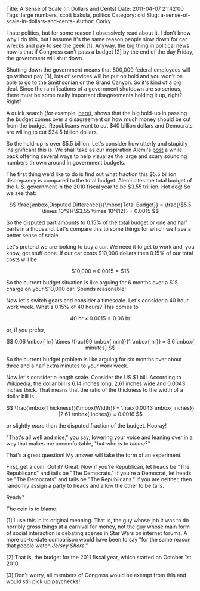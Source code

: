 Title: A Sense of Scale (in Dollars and Cents)
Date: 2011-04-07 21:42:00
Tags: large numbers, scott bakula, politics
Category: old
Slug: a-sense-of-scale-in-dollars-and-cents-
Author: Corky


I hate politics, but for some reason I obsessively read about it.  I don't know why I do this, but I assume it's the same reason people slow down for car wrecks and pay to see the geek [1].  Anyway, the big thing in political news now is that if Congress can't pass a budget [2] by the end of the day Friday, the government will shut down. 

Shutting down the government means that 800,000 federal employees will go without pay [3], lots of services will be put on hold and you won't be able to go to the Smithsonian or the Grand Canyon.  So it's kind of a big deal.  Since the ramifications of a government shutdown are so serious, there must be some really important disagreements holding it up, right?  Right?

A quick search (for example, <a href="http://www.guardian.co.uk/world/2011/apr/07/us-congress-staff-government-shutdown">here</a>), shows that the big hold-up in passing the budget comes over a disagreement on how much money should be cut from the budget.  Republicans want to cut $40 billion dollars and Democrats are willing to cut $34.5 billion dollars. 

So the hold-up is over $5.5 billion.  Let's consider how utterly and stupidly insignificant this is.
<a name='more'></a>
We shall take as our inspiration Alemi's <a href="http://thevirtuosi.blogspot.com/2010/12/law-and-large-numbers.html">post</a> a while back offering several ways to help visualize the large and scary sounding numbers thrown around in government budgets.

The first thing we'd like to do is find out what fraction this $5.5 billion discrepancy is compared to the total budget.  Alemi cites the total budget of the U.S. government in the 2010 fiscal year to be $3.55 trillion.  Hot dog!  So we see that:

$$ \frac{\mbox{Disputed Difference}}{\mbox{Total Budget}} = \frac{\$5.5 \times 10^9}{\$3.55 \times 10^{12}} = 0.0015 $$

So the disputed part amounts to 0.15% of the total budget or one and half parts in a thousand.  Let's compare this to some things for which we have a better sense of scale. 

Let's pretend we are looking to buy a car.  We need it to get to work and, you know, get stuff done.  If our car costs $10,000 dollars then 0.15% of our total costs will be

$$ \mbox{\$10,000} \times 0.0015 = \$15 $$

So the current budget situation is like arguing for 6 months over a $15 charge on your $10,000 car.  Sounds reasonable!

Now let's switch gears and consider a timescale.  Let's consider a 40 hour work week.  What's 0.15% of 40 hours?  This comes to

$$ 40 \mbox{ hr} \times 0.0015 = 0.06 \mbox{ hr} $$

or, if you prefer,

$$ 0.06 \mbox{ hr} \times \frac{60 \mbox{ min}}{1 \mbox{ hr}} = 3.6 \mbox{ minutes} $$ 

So the current budget problem is like arguing for six months over about three and a half extra minutes to your work week.

Now let's consider a length scale.  Consider the US $1 bill.  According to <a href="http://en.wikipedia.org/wiki/United_States_one-dollar_bill#Small_size_notes">Wikipedia</a>, the dollar bill is 6.14 inches long, 2.61 inches wide and 0.0043 inches thick.  That means that the ratio of the thickness to the width of a dollar bill is

$$ \frac{\mbox{Thickness}}{\mbox{Width}} = \frac{0.0043 \mbox{ inches}}{2.61 \mbox{ inches}} = 0.0016 $$

or slightly <i>more</i> than the disputed fraction of the budget.  Hooray!

"That's all well and nice," you say, lowering your voice and leaning over in a way that makes me uncomfortable, "but who is to <i>blame</i>?"

That's a great question!  My answer will take the form of an experiment. 

First, get a coin.  Got it?  Great.  Now if you're Republican, let heads be "The Republicans" and tails be "The Democrats."  If you're a Democrat, let heads be "The Democrats" and tails be "The Republicans."  If you are neither, then randomly assign a party to heads and allow the other to be tails.

Ready?


The coin is to blame.




[1]  I use this in its original meaning.  That is, the guy whose job it was to do horribly gross things at a carnival for money, not the guy whose main form of social interaction is debating scenes in Star Wars on internet forums.  A more up-to-date comparison would have been to say "for the same reason that people watch <i>Jersey Shore</i>."

[2]  That is, the budget for the 2011 fiscal year, which started on October 1st 2010. 

[3]  Don't worry, all members of Congress would be exempt from this and would still pick up paychecks!
